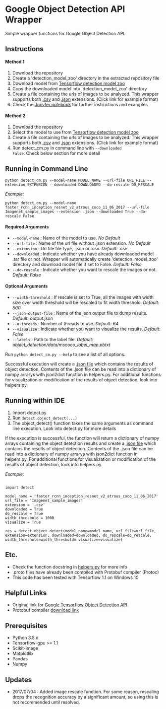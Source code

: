 # Google Object Detection API Wrapper
Simple wrapper functions for Google Object Detection API.

## Instructions

#### Method 1
1. Download the repository
2. Create a 'detection_model_zoo' directory in the extracted repository file
3. Download model from [Tensorflow detection model zoo](https://github.com/tensorflow/models/blob/master/object_detection/g3doc/detection_model_zoo.md)
4. Copy the downloaded model into 'detection_model_zoo' directory
5. Create a file containing the urls of images to be analyzed. This wrapper supports both [.csv](https://github.com/1202kbs/object-detection-api-wrapper/blob/master/Imagenet_sample_images.csv) and [.json](https://github.com/1202kbs/object-detection-api-wrapper/blob/master/Imagenet_sample_images.json) extensions. (Click link for example format)
6. Check the [Jupyter notebook](https://github.com/1202kbs/object-detection-api-wrapper/blob/master/Google%20Object%20Detection%20API%20Wrapper%20Tutorial.ipynb) for further instructions and examples

#### Method 2
1. Download the repository
2. Select the model to use from [Tensorflow detection model zoo](https://github.com/tensorflow/models/blob/master/object_detection/g3doc/detection_model_zoo.md)
3. Create a file containing the urls of images to be analyzed. This wrapper supports both [.csv](https://github.com/1202kbs/object-detection-api-wrapper/blob/master/Imagenet_sample_images.csv) and [.json](https://github.com/1202kbs/object-detection-api-wrapper/blob/master/Imagenet_sample_images.json) extensions. (Click link for example format)
4. Run detect_cm.py in command line with <code>--downloaded False</code>. Check below section for more detail

## Running in Command Line
<pre><code>python detect_cm.py --model-name MODEL_NAME --url-file URL_FILE --extension EXTENSION --downloaded DOWNLOADED --do-rescale DO_RESCALE</code></pre>

*Example:* 

<pre><code>python detect_cm.py --model-name faster_rcnn_inception_resnet_v2_atrous_coco_11_06_2017 --url-file Imagenet_sample_images --extension .json --downloaded True --do-rescale False</code></pre>

#### Required Arguments
* <code>--model-name</code> : Name of the model to use. *No Default*
* <code>--url-file</code> : Name of the url file without .json extension. *No Default*
* <code>--extension</code> : Url file file type, .json or .csv. *Default: .csv*
* <code>--downloaded</code> : Indicate whether you have already downloaded model .tar file or not. Wrapper will automatically create 'detection_model_zoo' directory and download model file if set to False. *Default: False*
* <code>--do-rescale</code> : Indicate whether you want to rescale the images or not. *Default: False*

#### Optional Arguments
* <code>--width-threshold</code> : If rescale is set to True, all the images with width size over width threshold will be rescaled to fit width threshold. *Default: 500*
* <code>--json-output-file</code> : Name of the json output file to dump results. *Default: output.json*
* <code>--n-threads</code> : Number of threads to use. *Default: 64*
* <code>--visualize</code> : Indicate whether you want to visualize the results. *Default: False*
* <code>--labels</code> : Path to the label file. *Default: object_detection/data/mscoco_label_map.pbtxt*

Run <code>python detect_cm.py --help</code> to see a list of all options.

Successful execution will create a [.json file](https://github.com/1202kbs/object-detection-api-wrapper/blob/master/output.json) which contains the results of object detection. Contents of the .json file can be read into a dictionary of numpy arrarys with json2dict function in helpers.py. For additional functions for visualization or modification of the results of object detection, look into helpers.py.

## Running within IDE
1. Import detect.py
2. Run <code>detect.object_detect(...)</code>
3. The object_detect() function takes the same arguments as command line execution. Look into detect.py for more details

If the execution is successful, the function will return a dictionary of numpy arrays containing the object detection results and create a [.json file](https://github.com/1202kbs/object-detection-api-wrapper/blob/master/output.json) which contains the results of object detection. Contents of the .json file can be read into a dictionary of numpy arrarys with json2dict function in helpers.py. For additional functions for visualization or modification of the results of object detection, look into helpers.py.

*Example:*

<pre><code>
import detect

model_name = 'faster_rcnn_inception_resnet_v2_atrous_coco_11_06_2017'
url_file = 'Imagenet_sample_images'
extension = '.csv'
downloaded = True
do_rescale = True
width_threshold = 1000
visualize = True

res = detect.object_detect(model_name=model_name, url_file=url_file, extension=extension, downloaded=downloaded, do_rescale=do_rescale, width_threshold=width_thresholdm visualize=visualize)
</code></pre>

## Etc.
* Check the function docstring in [helpers.py](https://github.com/1202kbs/object-detection-api-wrapper/blob/master/helpers.py) for more info
* .proto files have already been compiled with Protobuf compiler (Protoc)
* This code has been tested with Tensorflow 1.1 on Windows 10

## Helpful Links
* Original link for [Google Tensorflow Object Detection API](https://github.com/tensorflow/models/tree/master/object_detection)
* Protobuf compiler [download link](https://github.com/google/protobuf/releases/tag/v3.3.0)

## Prerequisites
* Python 3.5.x
* Tensorflow-gpu >= 1.1
* Scikit-image
* Matplotlib
* Pandas
* Numpy

## Updates
* 2017/07/04 : Added image rescale function. For some reason, rescaling drops the recognition accuracy by a significant amount, so using this is not recommended until resolved.